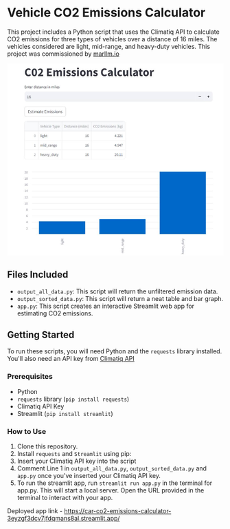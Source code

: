 # Vehicle CO2 Emissions Calculator

This project includes a Python script that uses the Climatiq API to calculate CO2 emissions for three types of vehicles over a distance of 16 miles. The vehicles considered are light, mid-range, and heavy-duty vehicles. This project was commissioned by [marllm.io](https://www.marllm.io/)

<img src="image.jpg" alt="Streamlit run Emission Calculator" width="600"/>

## Files Included

- `output_all_data.py`: This script will return the unfiltered emission data.
- `output_sorted_data.py`: This script will return a neat table and bar graph.
- `app.py`: This script creates an interactive Streamlit web app for estimating CO2 emissions.

## Getting Started

To run these scripts, you will need Python and the `requests` library installed. You'll also need an API key from [Climatiq API](https://www.climatiq.io/)

### Prerequisites

- Python
- `requests` library (`pip install requests`)
- Climatiq API Key
- Streamlit (`pip install streamlit`)

### How to Use

1. Clone this repository.
2. Install `requests` and `Streamlit` using pip: 
3. Insert your Climatiq API key into the script
4. Comment Line 1 in `output_all_data.py`, `output_sorted_data.py` and `app.py` once you've inserted your Climatiq API key.
5. To run the streamlit app, run `streamlit run app.py` in the terminal for app.py. This will start a local server. Open the URL provided in the terminal to interact with your app.

Deployed app link - https://car-co2-emissions-calculator-3eyzgf3dcv7jfdqmans8al.streamlit.app/